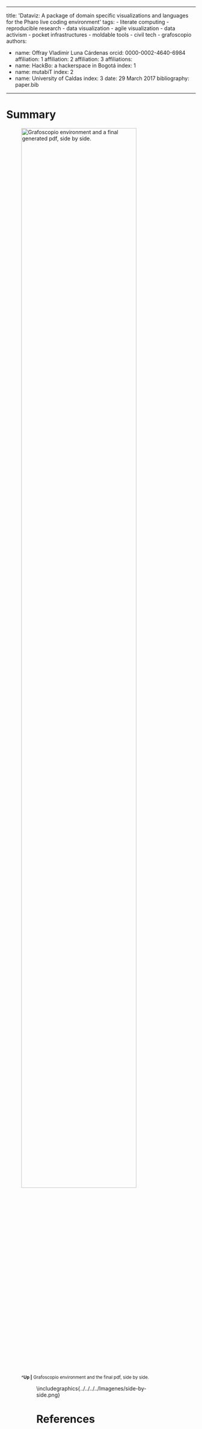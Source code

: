   ---
  title: 'Dataviz: A package of domain specific visualizations and languages for the Pharo live coding environment'
  tags:
    - literate computing
    - reproducible research
    - data visualization
    - agile visualization
    - data activism
    - pocket infrastructures
    - moldable tools
    - civil tech
    - grafoscopio
  authors:
   - name: Offray Vladimir Luna Cárdenas
     orcid: 0000-0002-4640-6984
     affiliation: 1
     affiliation: 2
     affiliation: 3
  affiliations:
   - name: HackBo: a hackerspace in Bogotá
     index: 1
   - name: mutabiT
     index: 2
  - name: University of Caldas
     index: 3
  date: 29 March 2017
  bibliography: paper.bib
  ---

  # Summary


  
  <figure><a href="../../../../Imagenes/side-by-side.png">
    <img
	src="../../../../Imagenes/side-by-side.png"
	style="width:85%"
	alt="Grafoscopio environment and a final generated pdf, side by side."
    >
  </a>
  <figcaption><small><b>^Up |</b> 
       Grafoscopio environment and the final pdf, side by side.
       </small> 
    </figcaption>
  <figure>
  \includegraphics{../../../../Imagenes/side-by-side.png}

  # References


